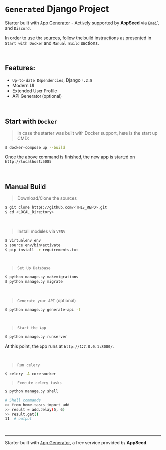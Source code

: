 # `Generated` Django Project

Starter built with [App Generator](https://app-generator.dev/) - Actively supported by **AppSeed** via `Email` and `Discord`. 

In order to use the sources, follow the build instructions as presented in `Start with Docker` and `Manual Build` sections. 

<br /> 

## Features: 

- `Up-to-date Dependencies`, Django `4.2.8`
- Modern UI
- Extended User Profile 
- API Generator (optional)

<br />

## Start with `Docker`

> In case the starter was built with Docker support, here is the start up CMD:

```bash
$ docker-compose up --build
```

Once the above command is finished, the new app is started on `http://localhost:5085`

<br />

## Manual Build 

> Download/Clone the sources  

```bash
$ git clone https://github.com/<THIS_REPO>.git
$ cd <LOCAL_Directory>
```

<br />

> Install modules via `VENV`  

```bash
$ virtualenv env
$ source env/bin/activate
$ pip install -r requirements.txt
```

<br />

> `Set Up Database`

```bash
$ python manage.py makemigrations
$ python manage.py migrate
```

<br />

> `Generate your API` (optional) 

```bash
$ python manage.py generate-api -f
```

<br />

> `Start the App`

```bash
$ python manage.py runserver
```

At this point, the app runs at `http://127.0.0.1:8000/`. 

<br />


> `Run celery`

```bash
$ celery -A core worker
```

> `Execute celery tasks`

```bash
$ python manage.py shell

# Shell commands
>> from home.tasks import add
>> result = add.delay(5, 6)
>> result.get()
11  # output
```

<br />

---
Starter built with [App Generator](https://app-generator.dev/), a free service provided by **AppSeed**.
